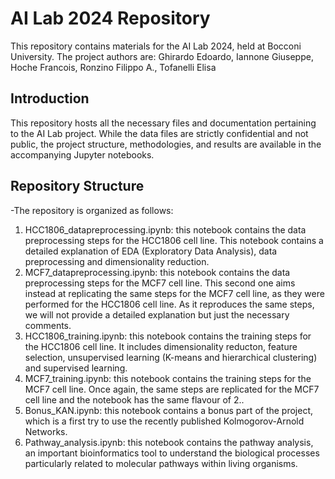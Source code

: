 # AI Lab 2024 Repository

This repository contains materials for the AI Lab 2024, held at Bocconi University. The project authors are: Ghirardo Edoardo, Iannone Giuseppe, Hoche Francois, Ronzino Filippo A., Tofanelli Elisa

## Introduction

This repository hosts all the necessary files and documentation pertaining to the AI Lab project. While the data files are strictly confidential and not public, the project structure, methodologies, and results are available in the accompanying Jupyter notebooks.

## Repository Structure

-The repository is organized as follows:
1. HCC1806_datapreprocessing.ipynb: this notebook contains the data preprocessing steps for the HCC1806 cell line.
   This notebook contains a detailed explanation of EDA (Exploratory Data Analysis), data preprocessing and dimensionality reduction.
2. MCF7_datapreprocessing.ipynb: this notebook contains the data preprocessing steps for the MCF7 cell line. This second one aims instead at replicating the same steps for the MCF7 cell line, as they were performed for the HCC1806 cell line. As it reproduces the same steps, we will not provide a detailed explanation but just the necessary comments.
3. HCC1806_training.ipynb: this notebook contains the training steps for the HCC1806 cell line.
It includes dimensionality reducton, feature selection, unsupervised learning (K-means and hierarchical clustering) and supervised learning.
4. MCF7_training.ipynb: this notebook contains the training steps for the MCF7 cell line. Once again, the same steps are replicated for the MCF7 cell line and the notebook has the same flavour of 2..
5. Bonus_KAN.ipynb: this notebook contains a bonus part of the project, which is a first try to use the recently published Kolmogorov-Arnold Networks.
6. Pathway_analysis.ipynb: this notebook contains the pathway analysis, an important bioinformatics tool to understand the biological processes particularly related to molecular pathways within living organisms.
